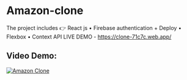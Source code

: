 # Amazon-clone
The project includes 👉 React js • Firebase authentication + Deploy • Flexbox • Context API 
LIVE DEMO - https://clone-71c7c.web.app/

## Video Demo:

[![Amazon Clone](http://img.youtube.com/vi/q4GMlTmVroI/0.jpg)](http://www.youtube.com/watch?v=q4GMlTmVroI "Amazon Clone")
